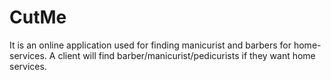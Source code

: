 # CutMe
It is an online application used for finding manicurist and barbers for home-services. A client will find barber/manicurist/pedicurists if they want home services.
